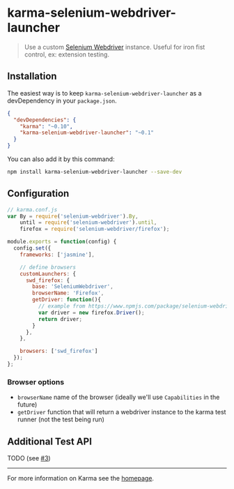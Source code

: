 # karma-selenium-webdriver-launcher

> Use a custom [Selenium Webdriver](http://www.seleniumhq.org/) instance. Useful for iron fist control, ex: extension testing.


## Installation

The easiest way is to keep `karma-selenium-webdriver-launcher` as a devDependency in your `package.json`.
```json
{
  "devDependencies": {
    "karma": "~0.10",
    "karma-selenium-webdriver-launcher": "~0.1"
  }
}
```

You can also add it by this command:
```bash
npm install karma-selenium-webdriver-launcher --save-dev
```


## Configuration

```js
// karma.conf.js
var By = require('selenium-webdriver').By,
    until = require('selenium-webdriver').until,
    firefox = require('selenium-webdriver/firefox');

module.exports = function(config) {
  config.set({
    frameworks: ['jasmine'],

    // define browsers
    customLaunchers: {
      swd_firefox: {
        base: 'SeleniumWebdriver',
        browserName: 'Firefox',
        getDriver: function(){
          // example from https://www.npmjs.com/package/selenium-webdriver#usage
          var driver = new firefox.Driver();
          return driver;
        }
      },
    },

    browsers: ['swd_firefox']
  });
};
```

### Browser options
- `browserName` name of the browser (ideally we'll use `Capabilities` in the future)
- `getDriver` function that will return a webdriver instance to the karma test runner (not the test being run)

## Additional Test API
TODO (see [#3](https://github.com/PixnBits/karma-selenium-webdriver-launcher/issues/3))

----

For more information on Karma see the [homepage](http://karma-runner.github.io).
